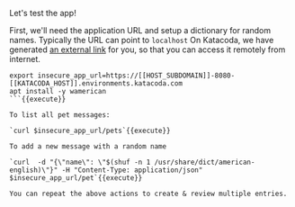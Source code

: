 
Let's test the app!

First, we'll need the application URL and setup a dictionary for random names.
Typically the URL can point to `localhost`
On Katacoda, we have generated [an external link](https://[[HOST_SUBDOMAIN]]-8080-[[KATACODA_HOST]].environments.katacoda.com) for you, so that you can access it remotely from internet.


```
export insecure_app_url=https://[[HOST_SUBDOMAIN]]-8080-[[KATACODA_HOST]].environments.katacoda.com
apt install -y wamerican
```{{execute}}

To list all pet messages:

`curl $insecure_app_url/pets`{{execute}}

To add a new message with a random name

`curl  -d "{\"name\": \"$(shuf -n 1 /usr/share/dict/american-english)\"}" -H "Content-Type: application/json" $insecure_app_url/pet`{{execute}}

You can repeat the above actions to create & review multiple entries.
